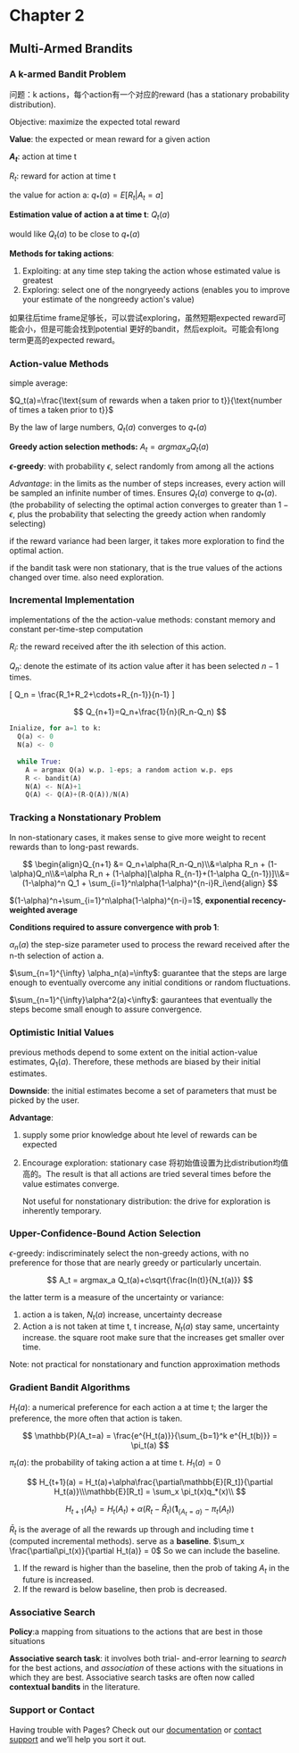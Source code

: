 <head>
    <script src="https://cdn.mathjax.org/mathjax/latest/MathJax.js?config=TeX-AMS-MML_HTMLorMML" type="text/javascript"></script>
    <script type="text/x-mathjax-config">
        MathJax.Hub.Config({
            tex2jax: {
            skipTags: ['script', 'noscript', 'style', 'textarea', 'pre'],
            inlineMath: [['$','$']]
            }
        });
    </script>
</head>
  
# Chapter 2

## Multi-Armed Brandits

### A k-armed Bandit Problem

问题：k actions，每个action有一个对应的reward (has a stationary probability distribution).

Objective: maximize the expected total reward

**Value**: the expected or mean reward for a given action

**$A_t$**: action at time t

$R_t$: reward for action at time t

the value for action a: $q_*(a) = E[R_t\vert A_t = a]$

**Estimation value of action a at time t**: $Q_t(a)$

would like $Q_t(a)$ to be close to $q_*(a)$



**Methods for taking actions**: 

1. Exploiting: at any time step taking the action whose estimated value is greatest
2. Exploring: select one of the nongryeedy actions (enables you to improve your estimate of the nongreedy action's value)

如果往后time frame足够长，可以尝试exploring，虽然短期expected reward可能会小，但是可能会找到potential 更好的bandit，然后exploit。可能会有long term更高的expected reward。

### Action-value Methods

simple average:

$Q_t(a)=\frac{\text{sum of rewards when a taken prior to t}}{\text{number of times a taken prior to t}}$

By the law of large numbers, $Q_t(a)$ converges to $q_*(a)$

**Greedy action selection methods:** $A_t=argmax_a Q_t(a)$

**$\epsilon$-greedy**: with probability $\epsilon$, select randomly from among all the actions

*Advantage*: in the limits as the number of steps increases, every action will be sampled an infinite number of times. Ensures $Q_t(a)$ converge to $q_*(a)$. (the probability of selecting the optimal action converges to greater than $1-\epsilon$, plus the probability that selecting the greedy action when randomly selecting)

if the reward variance had been larger, it takes more exploration to find the optimal action. 

if the bandit task were non stationary, that is the true values of the actions changed over time. also need exploration.

### Incremental Implementation

implementations of the the action-value methods: constant memory and constant per-time-step computation

$R_i$: the reward received after the ith selection of this action.

$Q_n$: denote the estimate of its action value after it has been selected $n-1$ times.

\[
Q_n = \frac{R_1+R_2+\cdots+R_{n-1}}{n-1}
\]

$$
Q_{n+1}=Q_n+\frac{1}{n}(R_n-Q_n)
$$

```python
Inialize, for a=1 to k:
  Q(a) <- 0
  N(a) <- 0
  
  while True:
    A = argmax Q(a) w.p. 1-eps; a random action w.p. eps
    R <- bandit(A)
    N(A) <- N(A)+1
    Q(A) <- Q(A)+(R-Q(A))/N(A)
```

### Tracking a Nonstationary Problem

In non-stationary cases, it makes sense to give more weight to recent rewards than to long-past rewards. 

$$
\begin{align}Q_{n+1} &= Q_n+\alpha(R_n-Q_n)\\&=\alpha R_n + (1-\alpha)Q_n\\&=\alpha R_n + (1-\alpha)[\alpha R_{n-1}+(1-\alpha Q_{n-1})]\\&=(1-\alpha)^n Q_1 + \sum_{i=1}^n\alpha(1-\alpha)^{n-i}R_i\end{align}
$$

$(1-\alpha)^n+\sum_{i=1}^n\alpha(1-\alpha)^{n-i}=1$, **exponential recency-weighted average**

**Conditions required to assure convergence with prob 1**:

$\alpha_n(a)$ the step-size parameter used to process the reward received after the n-th selection of action a.

$\sum_{n=1}^{\infty} \alpha_n(a)=\infty$: guarantee that the steps are large enough to eventually overcome any initial conditions or random fluctuations.

$\sum_{n=1}^{\infty}\alpha^2(a)<\infty$: gaurantees that eventually the steps become small enough to assure convergence.

### Optimistic Initial Values

previous methods depend to some extent on the initial action-value estimates, $Q_1(a)$. Therefore, these methods are biased by their initial estimates. 

**Downside**: the initial estimates become a set of parameters that must be picked by the user.

**Advantage**: 

1. supply some prior knowledge about hte level of rewards can be expected

2. Encourage exploration: stationary case 将初始值设置为比distribution均值高的。The result is that all actions are tried several times before the value estimates converge. 

    Not useful for nonstationary distribution: the drive for exploration is inherently temporary.

### Upper-Confidence-Bound Action Selection

$\epsilon$-greedy: indiscriminately select the non-greedy actions, with no preference for those that are nearly greedy or particularly uncertain.

$$
A_t = argmax_a Q_t(a)+c\sqrt{\frac{In(t)}{N_t(a)}}
$$

the latter term is a measure of the uncertainty or variance:

1. action a is taken, $N_t(a)$ increase, uncertainty decrease
2. Action a is not taken at time t, t increase, $N_t(a)$ stay same, uncertainty increase. the square root make sure that the increases get smaller over time.

Note: not practical for nonstationary and function approximation methods

### Gradient Bandit Algorithms

$H_t(a)$: a numerical preference for each action a at time t; the larger the preference, the more often that action is taken. 

$$
\mathbb{P}(A_t=a) = \frac{e^{H_t(a)}}{\sum_{b=1}^k e^{H_t(b)}} = \pi_t(a)
$$

$\pi_t(a)$: the probability of taking action a at time t. $H_1(a)=0$

$$
H_{t+1}(a) = H_t(a)+\alpha\frac{\partial\mathbb{E}[R_t]}{\partial H_t(a)}\\\mathbb{E}[R_t] = \sum_x \pi_t(x)q_*(x)\\
$$

$$
H_{t+1}(A_t) = H_t(A_t)+\alpha(R_t-\bar{R}_t)(\mathbf{1}_{\{A_t=a\}}-\pi_t(A_t))
$$

$\bar{R}_t$ is the average of all the rewards up through and including time t (computed incremental methods). serve as a **baseline**. $\sum_x \frac{\partial\pi_t(x)}{\partial H_t(a)} = 0$ So we can include the baseline.

1. If the reward is higher than the baseline, then the prob of taking $A_t$ in the future is increased.
2. If the reward is below baseline, then prob is decreased.

### Associative Search

**Policy**:a mapping from situations to the actions that are best in those situations

**Associative search task**: it involves both trial- and-error learning to *search* for the best actions, and *association* of these actions with the situations in which they are best. Associative search tasks are often now called **contextual bandits** in the literature. 
### Support or Contact

Having trouble with Pages? Check out our [documentation](https://docs.github.com/categories/github-pages-basics/) or [contact support](https://github.com/contact) and we’ll help you sort it out.

